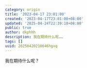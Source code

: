 ```yaml
---
category: origin
title: '2023-04-17 23:01:00'
created: '2023-04-17T23:01:00+08:00'
updated: '2025-04-24T22:39:18+08:00'
public: true
author: dkphhh
description: 我在期待什么呢……
tags: []
uuid: 20250420210646hgxq
---
```


我在期待什么呢？
